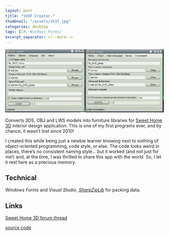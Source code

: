 ```yaml
---
layout: post
title: "SH3F Creator "
thumbnail: "/assets/sh3f.jpg"
categories: desktop
tags: [C#, Windows Forms]
excerpt_separator: <!--more-->
---
```


![Application screenshot](/assets/sh3f.jpg)

Converts 3DS, OBJ and LWS models into furniture libraries for [Sweet Home 3D](https://www.sweethome3d.com/) interior design application.
This is one of my first programs ever, and by chance, it wasn’t lost since 2010!

<!--more-->

I created this while being just a newbie learner knowing next to nothing of object-oriented programming, code style, or else. The code looks weird in places, there’s no consistent naming style... but it worked (and not just for me!) and, at the time, I was thrilled to share this app with the world. So, I let it rest here as a precious memory.

## Technical

_Windows Forms_ and _Visual Studio_, _[SharpZipLib](https://github.com/icsharpcode/SharpZipLib)_ for packing data.

## Links

<a href="https://www.sweethome3d.com/support/forum/viewthread_thread,1284" target="_blank">
  Sweet Home 3D forum thread
</a>

[source code](/assets/sh3f.creator.0.15.src.zip)
